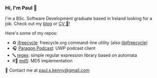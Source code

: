 ### Hi, I'm Paul 👋

I'm a BSc. Software Development graduate based in Ireland looking for a job. Check out my [blog](https://pskenny.github.io/blog/) or [CV 📄](https://github.com/pskenny/pskenny.github.io/raw/master/assets/static/cv.pdf)!

Here's some of my repos:

- ♻️ [jfreecycle](https://github.com/pskenny/jfreecycle): freecycle.org command-line utility (also [libjfreecycle](https://github.com/pskenny/libjfreecycle))
- 🎧 [Paragon Podcast](https://github.com/pskenny/paragon-podcast): UWP podcast client
- 🔤 [regex](): simple regular expression library based on automata
- #⃣ [md5](https://github.com/pskenny/md5): MD5 implementation

💬 Contact me at [paul.s.kenny@gmail.com](mailto:paul.s.kenny@gmail.com)
